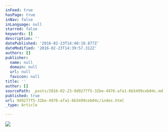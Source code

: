 ```yaml
---
inFeed: true
hasPage: true
inNav: false
inLanguage: null
starred: false
keywords: []
description: ''
datePublished: '2016-02-23T14:40:10.877Z'
dateModified: '2016-02-23T14:39:57.312Z'
authors: []
publisher:
  name: null
  domain: null
  url: null
  favicon: null
title: ''
author: []
sourcePath: _posts/2016-02-23-9d9277f5-32be-4976-afa1-6b5499ceb04c.md
published: true
url: 9d9277f5-32be-4976-afa1-6b5499ceb04c/index.html
_type: Article

---
```

![](https://the-grid-user-content.s3-us-west-2.amazonaws.com/bcb59171-6200-4730-9832-10c590753e45.jpg)